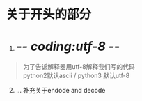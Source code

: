 # 关于开头的部分
1. # -*- coding:utf-8 -*-
> 为了告诉解释器用utf-8解释我们写的代码  
> python2默认ascii / python3 默认utf-8
2. ... 补充关于endode and decode
